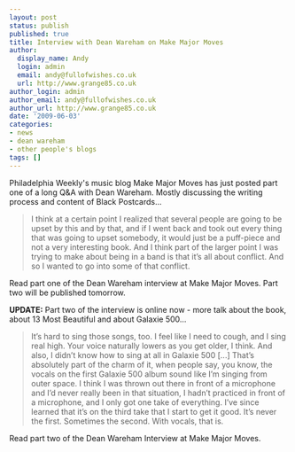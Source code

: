 ```yaml
---
layout: post
status: publish
published: true
title: Interview with Dean Wareham on Make Major Moves
author:
  display_name: Andy
  login: admin
  email: andy@fullofwishes.co.uk
  url: http://www.grange85.co.uk
author_login: admin
author_email: andy@fullofwishes.co.uk
author_url: http://www.grange85.co.uk
date: '2009-06-03'
categories:
- news
- dean wareham
- other people's blogs
tags: []
---
```

<p>Philadelphia Weekly's music blog Make Major Moves has just posted <span class="removed_link" title="http://music.pwblogs.com/2009/06/03/a-conversation-with-dean-wareham-part-one/">part one of a long Q&A with Dean Wareham</span>. Mostly discussing the writing process and content of Black Postcards...</p>
<blockquote><p>I think at a certain point I realized that several people are going to be upset by this and by that, and if I went back and took out every thing that was going to upset somebody, it would just be a puff-piece and not a very interesting book. And I think part of the larger point I was trying to make about being in a band is that it’s all about conflict. And so I wanted to go into some of that conflict.</p></blockquote>
<p><span class="removed_link" title="http://music.pwblogs.com/2009/06/03/a-conversation-with-dean-wareham-part-one/">Read part one of the Dean Wareham interview at Make Major Moves</span>. Part two will be published tomorrow.</p>
<p><ins datetime="2009-06-04T20:52:52+00:00">
<p><strong>UPDATE:</strong> <span class="removed_link" title="http://music.pwblogs.com/2009/06/04/a-conversation-with-dean-wareham-part-two/">Part two of the interview is online now</span> - more talk about the book, about 13 Most Beautiful and about Galaxie 500...</p>
<blockquote><p>It’s hard to sing those songs, too. I feel like I need to cough, and I sing real high. Your voice naturally lowers as you get older, I think. And also, I didn’t know how to sing at all in Galaxie 500 [...] That’s absolutely part of the charm of it, when people say, you know, the vocals on the first Galaxie 500 album sound like I’m singing from outer space. I think I was thrown out there in front of a microphone and I’d never really been in that situation, I hadn’t practiced in front of a microphone, and I only got one take of everything. I’ve since learned that it’s on the third take that I start to get it good. It’s never the first. Sometimes the second. With vocals, that is.</p></blockquote>
<p><span class="removed_link" title="http://music.pwblogs.com/2009/06/04/a-conversation-with-dean-wareham-part-two/">Read part two of the Dean Wareham Interview at Make Major Moves</span>.</p>
<p></ins></p>
